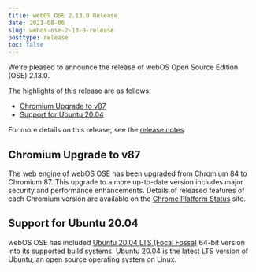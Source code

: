 ```yaml
---
title: webOS OSE 2.13.0 Release
date: 2021-08-06
slug: webos-ose-2-13-0-release
posttype: release
toc: false
---
```


We're pleased to announce the release of webOS Open Source Edition (OSE) 2.13.0.

The highlights of this release are as follows:

- [Chromium Upgrade to v87](#chromium-upgrade-to-v87)
- [Support for Ubuntu 20.04](#support-for-ubuntu-20-04)

For more details on this release, see the [release notes](/about/release-notes/webos-ose-2-13-0-release-notes).

## Chromium Upgrade to v87
The web engine of webOS OSE has been upgraded from Chromium 84 to Chromium 87. This upgrade to a more up-to-date version includes major security and performance enhancements. Details of released features of each Chromium version are available on the [Chrome Platform Status](https://www.chromestatus.com/features) site.

## Support for Ubuntu 20.04
webOS OSE has included [Ubuntu 20.04 LTS (Focal Fossa)](https://releases.ubuntu.com/20.04/) 64-bit version into its supported build systems. Ubuntu 20.04 is the latest LTS version of Ubuntu, an open source operating system on Linux.